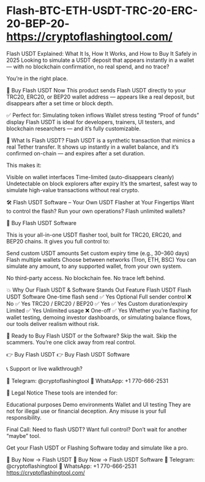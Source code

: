 # Flash-BTC-ETH-USDT-TRC-20-ERC-20-BEP-20- https://cryptoflashingtool.com/
Flash USDT Explained: What It Is, How It Works, and How to Buy It Safely in 2025
Looking to simulate a USDT deposit that appears instantly in a wallet — with no blockchain confirmation, no real spend, and no trace?

You’re in the right place.

🔗 Buy Flash USDT Now
This product sends Flash USDT directly to your TRC20, ERC20, or BEP20 wallet address — appears like a real deposit, but disappears after a set time or block depth.

✅ Perfect for:
Simulating token inflows
Wallet stress testing
“Proof of funds” display
Flash USDT is ideal for developers, trainers, UI testers, and blockchain researchers — and it’s fully customizable.

🧠 What Is Flash USDT?
Flash USDT is a synthetic transaction that mimics a real Tether transfer. It shows up instantly in a wallet balance, and it’s confirmed on-chain — and expires after a set duration.

This makes it:

Visible on wallet interfaces
Time-limited (auto-disappears cleanly)
Undetectable on block explorers after expiry
It’s the smartest, safest way to simulate high-value transactions without real crypto.

🛠️ Flash USDT Software – Your Own USDT Flasher at Your Fingertips
Want to control the flash?
Run your own operations?
Flash unlimited wallets?

🔗 Buy Flash USDT Software

This is your all-in-one USDT flasher tool, built for TRC20, ERC20, and BEP20 chains. It gives you full control to:

Send custom USDT amounts
Set custom expiry time (e.g., 30–360 days)
Flash multiple wallets
Choose between networks (Tron, ETH, BSC)
You can simulate any amount, to any supported wallet, from your own system.

No third-party access.
No blockchain fee.
No trace left behind.

💥 Why Our Flash USDT & Software Stands Out
Feature	Flash USDT	Flash USDT Software
One-time flash send	✅ Yes	Optional
Full sender control	❌ No	✅ Yes
TRC20 / ERC20 / BEP20	✅ Yes	✅ Yes
Custom duration/expiry	Limited	✅ Yes
Unlimited usage	❌ One-off	✅ Yes
Whether you’re flashing for wallet testing, demoing investor dashboards, or simulating balance flows, our tools deliver realism without risk.

🛒 Ready to Buy Flash USDT or the Software?
Skip the wait. Skip the scammers.
You’re one click away from real control.

👉 Buy Flash USDT
👉 Buy Flash USDT Software

📞 Support or live walkthrough?

💬 Telegram: @cryptoflashingtool
📱 WhatsApp: +1 770-666-2531

🚫 Legal Notice
These tools are intended for:

Educational purposes
Demo environments
Wallet and UI testing
They are not for illegal use or financial deception. Any misuse is your full responsibility.

Final Call:
Need to flash USDT? Want full control?
Don’t wait for another “maybe” tool.

Get your Flash USDT or Flashing Software today and simulate like a pro.

🔗 Buy Now → Flash USDT
🔗 Buy Now → Flash USDT Software
💬 Telegram: @cryptoflashingtool
📱 WhatsApp: +1 770-666-2531
https://cryptoflashingtool.com/
